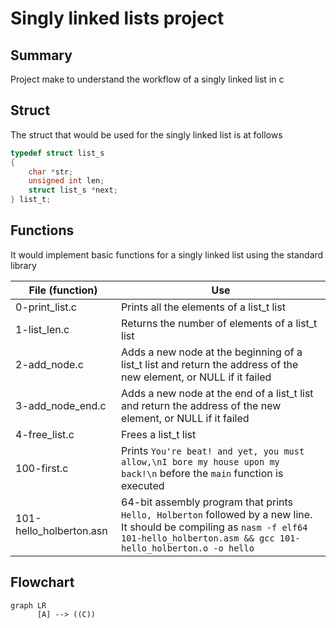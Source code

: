 # Singly linked lists project

## Summary

Project make to understand the workflow of a singly linked list in c

## Struct

The struct that would be used for the singly linked list is at follows

```c
typedef struct list_s
{
	char *str;
	unsigned int len;
	struct list_s *next;
} list_t;
```

## Functions

It would implement basic functions for a singly linked list using the standard library

File (function) | Use
----------------|-----
0-print_list.c | Prints all the elements of a list_t list
1-list_len.c | Returns the number of elements of a list_t list
2-add_node.c | Adds a new node at the beginning of a list_t list and return the address of the new element, or NULL if it failed
3-add_node_end.c | Adds a new node at the end of a list_t list and return the address of the new element, or NULL if it failed
4-free_list.c | Frees a list_t list
100-first.c | Prints `You're beat! and yet, you must allow,\nI bore my house upon my back!\n` before the `main` function is executed
101-hello_holberton.asn | 64-bit assembly program that prints `Hello, Holberton` followed by a new line. It should be compiling as `nasm -f elf64 101-hello_holberton.asm && gcc 101-hello_holberton.o -o hello`

## Flowchart

```mermaid
graph LR
	  [A] --> ((C))
```
